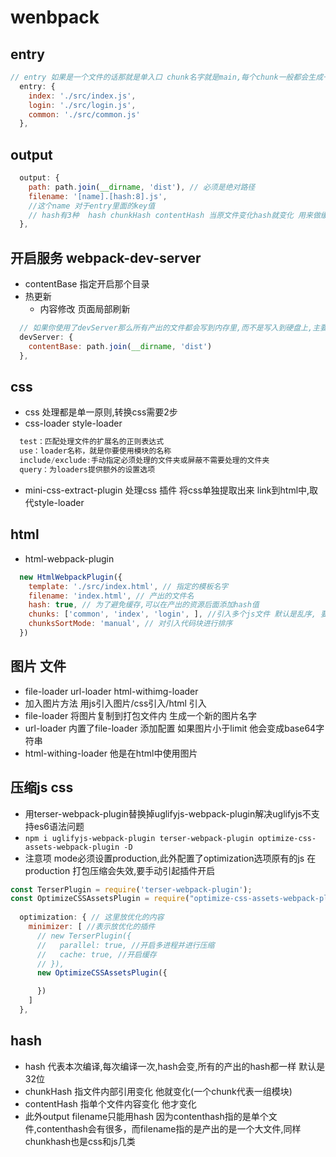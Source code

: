# wenbpack
## entry
```js
// entry 如果是一个文件的话那就是单入口 chunk名字就是main,每个chunk一般都会生成一个文件
  entry: {
    index: './src/index.js',
    login: './src/login.js',
    common: './src/common.js'
  },
```
## output
```js
  output: {
    path: path.join(__dirname, 'dist'), // 必须是绝对路径
    filename: '[name].[hash:8].js',
    //这个name 对于entry里面的key值
    // hash有3种  hash chunkHash contentHash 当原文件变化hash就变化 用来做缓存的 
  },
```
## 开启服务 webpack-dev-server
-  contentBase 指定开启那个目录
- 热更新
  -  内容修改 页面局部刷新
```js
  // 如果你使用了devServer那么所有产出的文件都会写到内存里,而不是写入到硬盘上,主要是为了速度
  devServer: {
    contentBase: path.join(__dirname, 'dist')
  },
```

## css
- css 处理都是单一原则,转换css需要2步
- css-loader style-loader
```js
  test：匹配处理文件的扩展名的正则表达式
  use：loader名称，就是你要使用模块的名称
  include/exclude:手动指定必须处理的文件夹或屏蔽不需要处理的文件夹
  query：为loaders提供额外的设置选项
```
- mini-css-extract-plugin 处理css 插件 将css单独提取出来 link到html中,取代style-loader
## html
- html-webpack-plugin
```js
  new HtmlWebpackPlugin({
    template: './src/index.html', // 指定的模板名字
    filename: 'index.html', // 产出的文件名
    hash: true, // 为了避免缓存,可以在产出的资源后面添加hash值
    chunks: ['common', 'index', 'login', ], //引入多个js文件 默认是乱序, 要加入的配置(manual 手动) 才安排数组顺序加入
    chunksSortMode: 'manual', // 对引入代码块进行排序 
  })
```
## 图片 文件
- file-loader   url-loader html-withimg-loader
- 加入图片方法 用js引入图片/css引入/html 引入
- file-loader 将图片复制到打包文件内 生成一个新的图片名字
- url-loader 内置了file-loader 添加配置 如果图片小于limit 他会变成base64字符串
- html-withing-loader 他是在html中使用图片

## 压缩js css
- 用terser-webpack-plugin替换掉uglifyjs-webpack-plugin解决uglifyjs不支持es6语法问题
- `npm i uglifyjs-webpack-plugin terser-webpack-plugin optimize-css-assets-webpack-plugin -D`
- 注意项 mode必须设置production,此外配置了optimization选项原有的js 在production 打包压缩会失效,要手动引起插件开启
```js
const TerserPlugin = require('terser-webpack-plugin');
const OptimizeCSSAssetsPlugin = require("optimize-css-assets-webpack-plugin");
  
  optimization: { // 这里放优化的内容
    minimizer: [ //表示放优化的插件
      // new TerserPlugin({
      //   parallel: true, //开启多进程并进行压缩
      //   cache: true, //开启缓存
      // }),
      new OptimizeCSSAssetsPlugin({

      })
    ]
  },
```
## hash
- hash 代表本次编译,每次编译一次,hash会变,所有的产出的hash都一样 默认是32位
- chunkHash 指文件内部引用变化 他就变化(一个chunk代表一组模块)
- contentHash 指单个文件内容变化 他才变化 
- 此外output filename只能用hash  因为contenthash指的是单个文件,contenthash会有很多，而filename指的是产出的是一个大文件,同样chunkhash也是css和js几类

